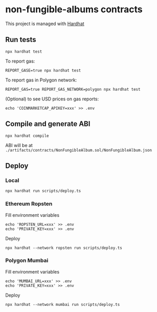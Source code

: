 # non-fungible-albums contracts

This project is managed with [Hardhat](https://hardhat.org/)

## Run tests

```
npx hardhat test
```

To report gas:
```
REPORT_GASE=true npx hardhat test
```

To report gas in Polygon network:
```
REPORT_GAS=true REPORT_GAS_NETWORK=polygon npx hardhat test
```

(Optional) to see USD prices on gas reports:
```
echo 'COINMARKETCAP_APIKEY=xxx' >> .env
```

## Compile and generate ABI

```
npx hardhat compile
```

ABI will be at `./artifacts/contracts/NonFungibleAlbum.sol/NonFungibleAlbum.json`

## Deploy

### Local

```
npx hardhat run scripts/deploy.ts
```

### Ethereum Ropsten

Fill environment variables
```
echo 'ROPSTEN_URL=xxx' >> .env
echo 'PRIVATE_KEY=xxx' >> .env
```

Deploy
```
npx hardhat --network ropsten run scripts/deploy.ts
```

### Polygon Mumbai

Fill environment variables
```
echo 'MUMBAI_URL=xxx' >> .env
echo 'PRIVATE_KEY=xxx' >> .env
```

Deploy
```
npx hardhat --network mumbai run scripts/deploy.ts
```

